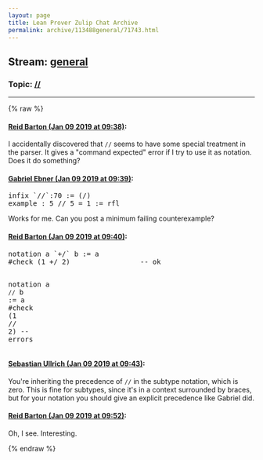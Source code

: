 ```yaml
---
layout: page
title: Lean Prover Zulip Chat Archive 
permalink: archive/113488general/71743.html
---
```


## Stream: [general](index.html)
### Topic: [//](71743.html)

---


{% raw %}
#### [ Reid Barton (Jan 09 2019 at 09:38)](https://leanprover.zulipchat.com/#narrow/stream/113488-general/topic////near/154708470):
<p>I accidentally discovered that <code>//</code> seems to have some special treatment in the parser. It gives a "command expected" error if I try to use it as notation. Does it do something?</p>

#### [ Gabriel Ebner (Jan 09 2019 at 09:39)](https://leanprover.zulipchat.com/#narrow/stream/113488-general/topic////near/154708509):
<div class="codehilite"><pre><span></span><span class="kn">infix</span> <span class="bp">`//`</span><span class="o">:</span><span class="mi">70</span> <span class="o">:=</span> <span class="o">(</span><span class="bp">/</span><span class="o">)</span>
<span class="kn">example</span> <span class="o">:</span> <span class="mi">5</span> <span class="bp">//</span> <span class="mi">5</span> <span class="bp">=</span> <span class="mi">1</span> <span class="o">:=</span> <span class="n">rfl</span>
</pre></div>


<p>Works for me.  Can you post a minimum failing counterexample?</p>

#### [ Reid Barton (Jan 09 2019 at 09:40)](https://leanprover.zulipchat.com/#narrow/stream/113488-general/topic////near/154708563):
<div class="codehilite"><pre><span></span><span class="kn">notation</span> <span class="n">a</span> <span class="bp">`+/`</span> <span class="n">b</span> <span class="o">:=</span> <span class="n">a</span>
<span class="bp">#</span><span class="kn">check</span> <span class="o">(</span><span class="mi">1</span> <span class="bp">+/</span> <span class="mi">2</span><span class="o">)</span>                 <span class="c1">-- ok</span>

<span class="kn">notation</span> <span class="n">a</span> <span class="bp">`//`</span> <span class="n">b</span> <span class="o">:=</span> <span class="n">a</span>
<span class="bp">#</span><span class="kn">check</span> <span class="o">(</span><span class="mi">1</span> <span class="bp">//</span> <span class="mi">2</span><span class="o">)</span>                 <span class="c1">-- errors</span>
</pre></div>

#### [ Sebastian Ullrich (Jan 09 2019 at 09:43)](https://leanprover.zulipchat.com/#narrow/stream/113488-general/topic////near/154708651):
<p>You're inheriting the precedence of <code>//</code> in the subtype notation, which is zero. This is fine for subtypes, since it's in a context surrounded by braces, but for your notation you should give an explicit precedence like Gabriel did.</p>

#### [ Reid Barton (Jan 09 2019 at 09:52)](https://leanprover.zulipchat.com/#narrow/stream/113488-general/topic////near/154709098):
<p>Oh, I see. Interesting.</p>


{% endraw %}

